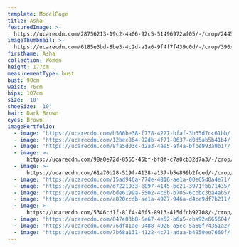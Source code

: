 ```yaml
---
template: ModelPage
title: Asha
featuredImage: >-
  https://ucarecdn.com/28756213-19c2-4a06-92c5-51496972af05/-/crop/2445x911/0,447/-/preview/
imageThumbnail: >-
  https://ucarecdn.com/6185e3bd-8be3-4c2d-a1a6-9f4f7f439c0d/-/crop/390x545/367,113/-/preview/
firstName: Asha
collection: Women
height: 177cm
measurementType: bust
bust: 90cm
waist: 76cm
hips: 107cm
size: '10'
shoeSize: '10'
hair: Dark Brown
eyes: Brown
imagePortfolio:
  - image: 'https://ucarecdn.com/b506be38-f778-4227-bfaf-3b35d7cc61bb/'
  - image: 'https://ucarecdn.com/12bec864-92db-4f71-8637-d0d5ab5b41b4/'
  - image: 'https://ucarecdn.com/8fa5d03c-d2a3-4ae5-af4a-bfbe993a9b17/'
  - image: >-
      https://ucarecdn.com/98a0e72d-8565-45bf-bf8f-c7a0cb32d7a3/-/crop/1632x2084/0,365/-/preview/
  - image: >-
      https://ucarecdn.com/61a70b28-519f-4138-a137-b5e899b2fced/-/crop/1634x1825/0,622/-/preview/
  - image: 'https://ucarecdn.com/15ad946a-77de-4816-ae1a-00e65d0a4e71/'
  - image: 'https://ucarecdn.com/d7221033-e897-4145-bc21-3971fb671435/'
  - image: 'https://ucarecdn.com/bde6199a-5502-4c6b-b705-6cbbc3ba4ab5/'
  - image: 'https://ucarecdn.com/a820ccdb-ae1a-4927-946a-d4ce9df7b211/'
  - image: >-
      https://ucarecdn.com/5346cd1f-81f4-46f5-8913-415dfcb92708/-/crop/1632x2066/0,383/-/preview/
  - image: 'https://ucarecdn.com/847e03b8-6e67-4e52-b6a5-cba92e665604/'
  - image: 'https://ucarecdn.com/76df81ae-9488-4926-a5ec-5a60f74351a2/'
  - image: 'https://ucarecdn.com/7b68a131-4122-4c71-adaa-b4950ee7660f/'
---
```


